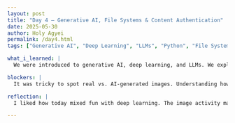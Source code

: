 ```yaml
---
layout: post
title: "Day 4 – Generative AI, File Systems & Content Authentication"
date: 2025-05-30
author: Holy Agyei
permalink: /day4.html
tags: ["Generative AI", "Deep Learning", "LLMs", "Python", "File Systems"]

what_i_learned: |
  We were introduced to generative AI, deep learning, and LLMs. We explored key concepts like tokenization and embeddings, and tested different generative tools like Character.AI. We also played a game to check our understanding. Later in groups, we analyzed images to tell if they were AI-generated or not and discussed AI signatures and watermarks. We also practiced Python file handling and sets.

blockers: |
  It was tricky to spot real vs. AI-generated images. Understanding how tokenization works inside LLMs also took time.

reflection: |
  I liked how today mixed fun with deep learning. The image activity made me think more about AI’s impact, and the Python practice helped me grow more confident.

---
```

